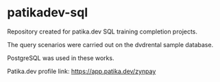 # patikadev-sql

Repository created for patika.dev SQL training completion projects.

The query scenarios were carried out on the dvdrental sample database.

PostgreSQL was used in these works.

Patika.dev profile link: https://app.patika.dev/zynpay
